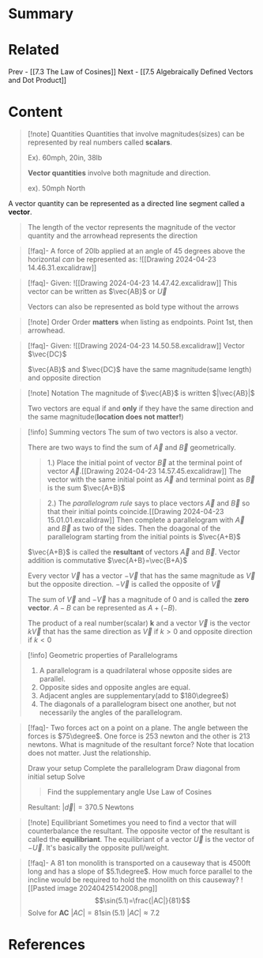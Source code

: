 # Summary
# Related
Prev - [[7.3 The Law of Cosines]]
Next - [[7.5 Algebraically Defined Vectors and Dot Product]]
# Content

>[!note] Quantities
>Quantities that involve magnitudes(sizes) can be represented by real numbers called __scalars__.
>
>Ex). 60mph, 20in, 38lb
>
>__Vector quantities__ involve both magnitude and direction.
>
>ex). 50mph North
>
A vector quantity can be represented as a directed line segment called a __vector__.
>
>The length of the vector represents the magnitude of the vector quantity and the arrowhead represents the direction

>[!faq]- A force of 20lb applied at an angle of 45 degrees above the horizontal _can_ be represented as:
>![[Drawing 2024-04-23 14.46.31.excalidraw]]

>[!faq]- Given: ![[Drawing 2024-04-23 14.47.42.excalidraw]]
>This vector can be written as $\vec{AB}$ or $\vec{U}$
>
>Vectors can also be represented as bold type without the arrows

>[!note] Order
>Order __matters__ when listing as endpoints. Point 1st, then arrowhead.

>[!faq]- Given: ![[Drawing 2024-04-23 14.50.58.excalidraw]]
>Vector $\vec{DC}$
>
>$\vec{AB}$ and $\vec{DC}$ have the same magnitude(same length) and opposite direction

>[!note] Notation
>The magnitude of $\vec{AB}$ is written $|\vec{AB}|$
>
>Two vectors are equal if and __only__ if they have the same direction and the same magnitude(__location does not matter!__)

>[!info] Summing vectors
>The sum of two vectors is also a vector.
>
>There are two ways to find the sum of $\vec{A}$ and $\vec{B}$ geometrically.
> >1.) Place the initial point of vector $\vec{B}$ at the terminal point of vector $\vec{A}$.[[Drawing 2024-04-23 14.57.45.excalidraw]]
> >The vector with the same initial point as $\vec{A}$ and terminal point as $\vec{B}$ is the sum $\vec{A+B}$
>
> >2.) The _parallelogram rule_ says to place vectors $\vec{A}$ and $\vec{B}$ so that their initial points coincide.[[Drawing 2024-04-23 15.01.01.excalidraw]]
> >Then complete a parallelogram with $\vec{A}$ and $\vec{B}$ as two of the sides. Then the doagonal of the parallelogram starting from the initial points is $\vec{A+B}$
> 
> $\vec{A+B}$ is called the __resultant__ of vectors $\vec{A}$ and $\vec{B}$. Vector addition is commutative $\vec{A+B}=\vec{B+A}$
> 
> Every vector $\vec{V}$ has a vector $-\vec{V}$ that has the same magnitude as $\vec{V}$ but the opposite direction.
> $-\vec{V}$ is called the opposite of $\vec{V}$
> 
> The sum of $\vec{V}$ and $-\vec{V}$ has a magnitude of $0$ and is called the __zero vector__.
> $A-B$ can be represented as $A+(-B)$.
> 
> The product of a real number(scalar) __k__ and a vector $\vec{V}$ is the vector $k\vec{V}$ that has the same direction as $\vec{V}$ if $k>0$ and opposite direction if $k<0$

>[!info] Geometric properties of Parallelograms
>1. A parallelogram is a quadrilateral whose opposite sides are parallel.
>2. Opposite sides and opposite angles are equal.
>3. Adjacent angles are supplementary(add to $180\degree$)
>4. The diagonals of a parallelogram bisect one another, but not necessarily the angles of the parallelogram.

>[!faq]- Two forces act on a point on a plane. The angle between the forces is $75\degree$. One force is 253 newton and the other is 213 newtons. What is magnitude of the resultant force?
>Note that location does not matter. Just the relationship.
>
>Draw your setup
>Complete the parallelogram
>Draw diagonal from initial setup
>Solve
> >Find the supplementary angle
> >Use Law of Cosines
>
>Resultant: $|\vec{d}|=370.5$ Newtons

>[!note] Equilibriant
>Sometimes you need to find a vector that will counterbalance the resultant. The opposite vector of the resultant is called the __equilibriant__. The equilibriant of a vector $\vec{U}$ is the vector of $-\vec{U}$. It's basically the opposite pull/weight.

>[!faq]- A 81 ton monolith is transported on a causeway that is 4500ft long and has a slope of $5.1\degree$. How much force parallel to the incline would be required to hold the monolith on this causeway?
>![[Pasted image 20240425142008.png]]
>$$\sin(5.1)=\frac{|AC|}{81}$$
>Solve for __AC__
>$|AC|=81\sin(5.1)$
>$|AC|\approx 7.2$

# References